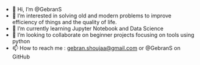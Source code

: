 - 👋 Hi, I’m @GebranS
- 👀 I’m interested in solving old and modern problems to improve efficiency of things and the quality of life.
- 🌱 I’m currently learning Jupyter Notebook and Data Science
- 💞️ I’m looking to collaborate on beginner projects focusing on tools using python
- 📫 How to reach me : gebran.shoujaa@gmail.com or @GebranS on GitHub

<!---
GebranS/GebranS is a ✨ special ✨ repository because its `README.md` (this file) appears on your GitHub profile.
You can click the Preview link to take a look at your changes.
--->
